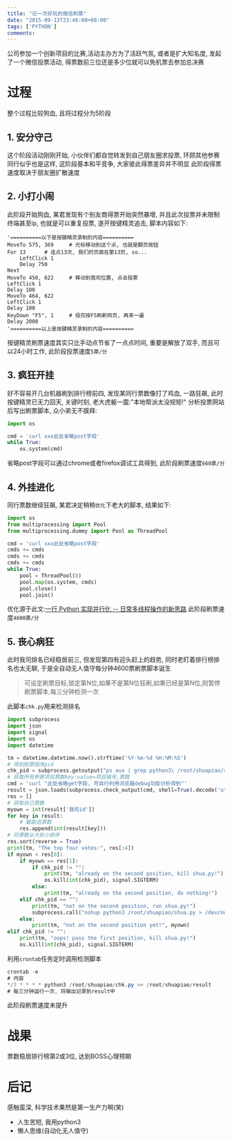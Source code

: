 ```yaml
---
title: "记一次好玩的微信刷票"
date: "2015-09-13T23:46:00+08:00"
tags: ['PYTHON']
comments: 
---
```



公司参加一个创新项目的比赛,活动主办方为了活跃气氛, 或者是扩大知名度, 发起了一个微信投票活动, 得票数前三位还是多少位就可以免机票去参加总决赛
# 过程
整个过程比较狗血, 且将过程分为5阶段
## 1. 安分守己
这个阶段活动刚刚开始, 小伙伴们都自觉转发到自己朋友圈求投票, 环顾其他参赛同行似乎也是这样, 这阶段基本和平竞争, 大家彼此得票差异并不明显
此阶段得票速度取决于朋友圈扩散速度
## 2. 小打小闹
此阶段开始狗血, 某君发现有个别友商得票开始突然暴增, 并且此次投票并未限制终端甚至ip, 也就是可以重复投票, 遂开按键精灵追击, 脚本内容如下:
```basic
'==========以下是按键精灵录制的内容==========
MoveTo 575, 369     # 光标移动到这个点, 也就是翻页按钮
For 13      # 连点13次, 我们的页面在第13页, so...
    LeftClick 1
    Delay 750
Next
MoveTo 450, 622     # 移动到我司位置, 点击投票
LeftClick 1
Delay 100
MoveTo 464, 622
LeftClick 1
Delay 100
KeyDown "F5", 1     # 投完按F5刷新网页, 再来一遍
Delay 2000
'==========以上是按键精灵录制的内容==========
```
按键精灵刷票速度其实只比手动点节省了一点点时间, 重要是解放了双手, 而且可以24小时工作, 此阶段投票速度`5票/分`
## 3. 疯狂开挂
好不容易开几台机器刷到排行榜前四, 发现某同行票数像打了鸡血, 一路狂飙, 此时按键精灵已无力回天, 关键时刻, 老大虎躯一震:"本地帮派太没规矩!" 分析投票网站后写出刷票脚本, 众小弟无不膜拜:
```python
import os

cmd = 'curl xxx此处省略post字段'
while True:
    os.system(cmd)
```
省略post字段可以通过chrome或者firefox调试工具得到, 此阶段刷票速度`660票/分`
## 4. 外挂进化
同行票数继续狂飙, 某君决定稍稍`优化`下老大的脚本, 结果如下:
```python
import os
from multiprocessing import Pool
from multiprocessing.dummy import Pool as ThreadPool

cmd = 'curl xxx此处省略post字段'
cmds += cmds
cmds += cmds
cmds += cmds
while True:
    pool = ThreadPool(8)
    pool.map(os.system, cmds)
    pool.close()
    pool.join()
```
优化源于此文:[一行 Python 实现并行化 -- 日常多线程操作的新思路](http://www.zhangzhibo.net/2014/02/01/parallelism-in-one-line/)
此阶段刷票速度`4600票/分`
## 5. 丧心病狂
此时我司排名已经稳居前三, 但发现第四有迎头赶上的趋势, 同时老盯着排行榜排名也太无聊, 于是全自动无人值守每分钟4600票刷票脚本诞生
> 可设定刷票目标,锁定第N位,如果不是第N位狂刷,如果已经是第N位,则暂停刷票脚本,每三分钟检测一次

此脚本`chk.py`用来检测排名
```python
import subprocess
import json
import signal
import os
import datetime

tm = datetime.datetime.now().strftime('%Y-%m-%d %H:%M:%S')
# 得到刷票程序pid
chk_pid = subprocess.getoutput("ps aux | grep python3\ /root/shuapiao/shua.py | grep -v grep | awk \'{print $2}\'")
# 获取所有参赛项目票数key:value=项目编号,票数
cmd = 'curl "此处省略get字段, 可自行利用浏览器debug功能分析得到"'
result = json.loads(subprocess.check_output(cmd, shell=True).decode('utf-8'))['map']
res = []
# 获取自己票数
myown = int(result['我司id'])
for key in result:
    # 截取选票数
    res.append(int(result[key]))
# 将票数从大到小排序
res.sort(reverse = True)
print(tm, "The top four votes:", res[:4])
if myown < res[0]:
    if myown == res[1]:
        if chk_pid != "":
            print(tm, "already on the second position, kill shua.py!")
            os.kill(int(chk_pid), signal.SIGTERM)
        else:
            print(tm, "already on the second position, do nothing!")
    elif chk_pid == "":
        print(tm, "not on the second position, run shua.py!")
        subprocess.call("nohup python3 /root/shuapiao/shua.py > /dev/null &", shell=True)
    else:
        print(tm, "not on the second position yet!", myown)
elif chk_pid != "":
    print(tm, "oops! pass the first position, kill shua.py!")
    os.kill(int(chk_pid), signal.SIGTERM)
```
利用`crontab`任务定时调用检测脚本
```c#
crontab -e
# 内容
*/3 * * * * python3 /root/shuapiao/chk.py >> /root/shuapiao/result
# 每三分钟运行一次, 将输出记录到result中
```
此阶段刷票速度未提升
# 战果
票数稳居排行榜第2或3位, 达到BOSS心理预期
# 后记
感触蛮深, 科学技术果然是第一生产力啊(笑)
- 人生苦短, 我用python3
- 懒人思维(自动化无人值守)